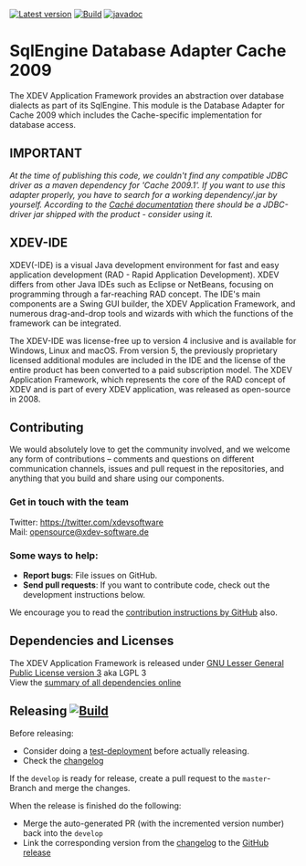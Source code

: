 [![Latest version](https://img.shields.io/maven-central/v/com.xdev-software/xapi-db-cache-2009)](https://mvnrepository.com/artifact/com.xdev-software/xapi-db-cache-2009)
[![Build](https://img.shields.io/github/workflow/status/xdev-software/xapi-db-cache-2009/Check%20Build/develop)](https://github.com/xdev-software/xapi-db-cache-2009/actions/workflows/checkBuild.yml?query=branch%3Adevelop)
[![javadoc](https://javadoc.io/badge2/com.xdev-software/xapi-db-cache-2009/javadoc.svg)](https://javadoc.io/doc/com.xdev-software/xapi-db-cache-2009) 

# SqlEngine Database Adapter Cache 2009

The XDEV Application Framework provides an abstraction over database dialects as part of its SqlEngine. This module is the Database Adapter for Cache 2009 which includes the Cache-specific implementation for database access.

## IMPORTANT
*At the time of publishing this code, we couldn't find any compatible JDBC driver as a maven dependency for 'Cache 2009.1'.
If you want to use this adapter properly, you have to search for a working dependency/.jar by yourself. According to the [Caché documentation](https://docs.intersystems.com/latest/csp/docbook/DocBook.UI.Page.cls?KEY=BGJD_INTRO) there should be a JDBC-driver jar shipped with the product - consider using it.*

## XDEV-IDE
XDEV(-IDE) is a visual Java development environment for fast and easy application development (RAD - Rapid Application Development). XDEV differs from other Java IDEs such as Eclipse or NetBeans, focusing on programming through a far-reaching RAD concept. The IDE's main components are a Swing GUI builder, the XDEV Application Framework, and numerous drag-and-drop tools and wizards with which the functions of the framework can be integrated.

The XDEV-IDE was license-free up to version 4 inclusive and is available for Windows, Linux and macOS. From version 5, the previously proprietary licensed additional modules are included in the IDE and the license of the entire product has been converted to a paid subscription model. The XDEV Application Framework, which represents the core of the RAD concept of XDEV and is part of every XDEV application, was released as open-source in 2008.

## Contributing

We would absolutely love to get the community involved, and we welcome any form of contributions – comments and questions on different communication channels, issues and pull request in the repositories, and anything that you build and share using our components.

### Get in touch with the team

Twitter: https://twitter.com/xdevsoftware<br/>
Mail: opensource@xdev-software.de

### Some ways to help:

- **Report bugs**: File issues on GitHub.
- **Send pull requests**: If you want to contribute code, check out the development instructions below.

We encourage you to read the [contribution instructions by GitHub](https://guides.github.com/activities/contributing-to-open-source/#contributing) also.

## Dependencies and Licenses
The XDEV Application Framework is released under [GNU Lesser General Public License version 3](https://www.gnu.org/licenses/lgpl-3.0.en.html) aka LGPL 3<br/>
View the [summary of all dependencies online](https://xdev-software.github.io/xapi-db-cache-2009/dependencies/)

## Releasing [![Build](https://img.shields.io/github/workflow/status/xdev-software/xapi-db-cache-2009/Release?label=Release)](https://github.com/xdev-software/xapi-db-cache-2009/actions/workflows/release.yml)

Before releasing:
* Consider doing a [test-deployment](https://github.com/xdev-software/xapi-db-cache-2009/actions/workflows/test-deploy.yml?query=branch%3Adevelop) before actually releasing.
* Check the [changelog](CHANGELOG.md)

If the ``develop`` is ready for release, create a pull request to the ``master``-Branch and merge the changes.

When the release is finished do the following:
* Merge the auto-generated PR (with the incremented version number) back into the ``develop``
* Link the corresponding version from the [changelog](CHANGELOG.md) to the [GitHub release](https://github.com/xdev-software/xapi-db-cache-2009/releases/latest)